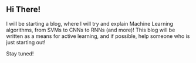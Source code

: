 ## Hi There!

I will be starting a blog, where I will try and explain Machine Learning algorithms, from SVMs to CNNs to RNNs (and more)! This blog will be written
as a means for active learning, and if possible, help someone who is just starting out!

Stay tuned!
